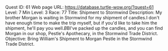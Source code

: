 Quest ID: 61
Web page URL: https://database.turtle-wow.org/?quest=61
Level: 7
Min Level: 3
Race: 77
Title: Shipment to Stormwind
Description: My brother Morgan is waiting in Stormwind for my shipment of candles.I don't have enough time to make the trip myself, but if you'd like to take him the shipment, he'll pay you well.$B$BI've packed up the candles, and you can find Morgan in our shop, Pestle's Apothecary, in the Stormwind Trade District.
Objective: Bring William's Shipment to Morgan Pestle in the Stormwind Trade District.
